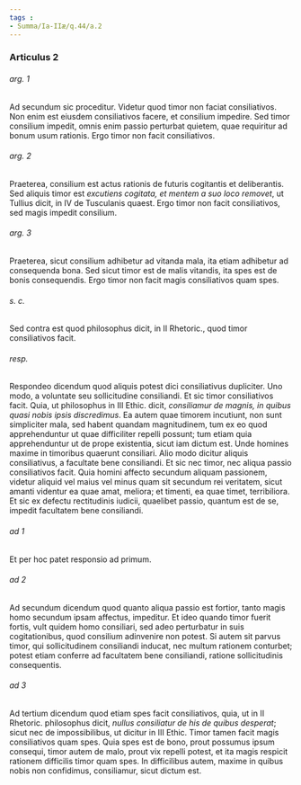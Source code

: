 ```yaml
---
tags : 
- Summa/Ia-IIæ/q.44/a.2
---
```


### Articulus 2

###### arg. 1
Ad secundum sic proceditur. Videtur quod timor non faciat consiliativos. Non enim est eiusdem consiliativos facere, et consilium impedire. Sed timor consilium impedit, omnis enim passio perturbat quietem, quae requiritur ad bonum usum rationis. Ergo timor non facit consiliativos.

###### arg. 2
Praeterea, consilium est actus rationis de futuris cogitantis et deliberantis. Sed aliquis timor est *excutiens cogitata, et mentem a suo loco removet*, ut Tullius dicit, in IV de Tusculanis quaest. Ergo timor non facit consiliativos, sed magis impedit consilium.

###### arg. 3
Praeterea, sicut consilium adhibetur ad vitanda mala, ita etiam adhibetur ad consequenda bona. Sed sicut timor est de malis vitandis, ita spes est de bonis consequendis. Ergo timor non facit magis consiliativos quam spes.

###### s. c.
Sed contra est quod philosophus dicit, in II Rhetoric., quod timor consiliativos facit.

###### resp.
Respondeo dicendum quod aliquis potest dici consiliativus dupliciter. Uno modo, a voluntate seu sollicitudine consiliandi. Et sic timor consiliativos facit. Quia, ut philosophus in III Ethic. dicit, *consiliamur de magnis, in quibus quasi nobis ipsis discredimus*. Ea autem quae timorem incutiunt, non sunt simpliciter mala, sed habent quandam magnitudinem, tum ex eo quod apprehenduntur ut quae difficiliter repelli possunt; tum etiam quia apprehenduntur ut de prope existentia, sicut iam dictum est. Unde homines maxime in timoribus quaerunt consiliari. Alio modo dicitur aliquis consiliativus, a facultate bene consiliandi. Et sic nec timor, nec aliqua passio consiliativos facit. Quia homini affecto secundum aliquam passionem, videtur aliquid vel maius vel minus quam sit secundum rei veritatem, sicut amanti videntur ea quae amat, meliora; et timenti, ea quae timet, terribiliora. Et sic ex defectu rectitudinis iudicii, quaelibet passio, quantum est de se, impedit facultatem bene consiliandi.

###### ad 1
Et per hoc patet responsio ad primum.

###### ad 2
Ad secundum dicendum quod quanto aliqua passio est fortior, tanto magis homo secundum ipsam affectus, impeditur. Et ideo quando timor fuerit fortis, vult quidem homo consiliari, sed adeo perturbatur in suis cogitationibus, quod consilium adinvenire non potest. Si autem sit parvus timor, qui sollicitudinem consiliandi inducat, nec multum rationem conturbet; potest etiam conferre ad facultatem bene consiliandi, ratione sollicitudinis consequentis.

###### ad 3
Ad tertium dicendum quod etiam spes facit consiliativos, quia, ut in II Rhetoric. philosophus dicit, *nullus consiliatur de his de quibus desperat*; sicut nec de impossibilibus, ut dicitur in III Ethic. Timor tamen facit magis consiliativos quam spes. Quia spes est de bono, prout possumus ipsum consequi, timor autem de malo, prout vix repelli potest, et ita magis respicit rationem difficilis timor quam spes. In difficilibus autem, maxime in quibus nobis non confidimus, consiliamur, sicut dictum est.

